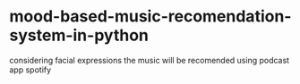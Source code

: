 # mood-based-music-recomendation-system-in-python
considering facial expressions the music will be recomended using podcast app spotify
